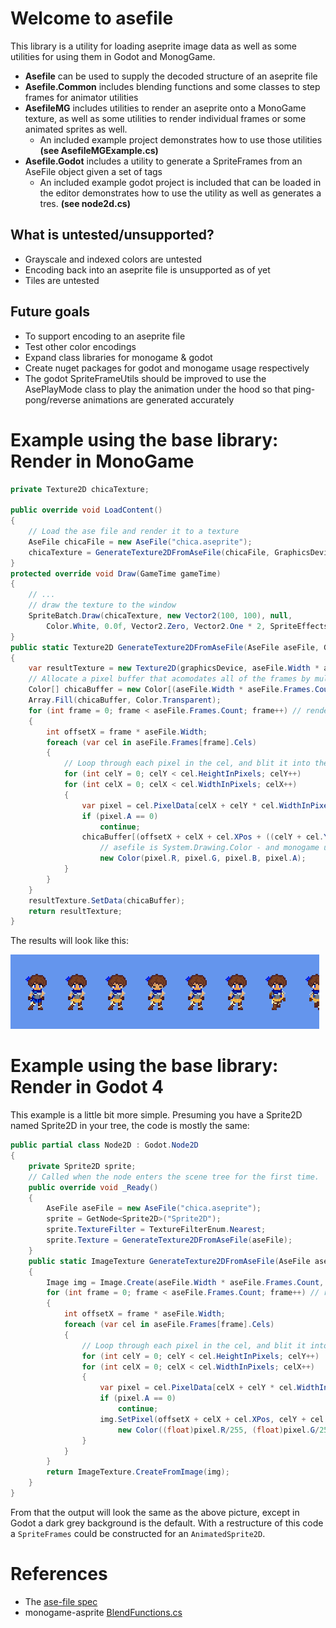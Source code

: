 # Welcome to asefile
This library is a utility for loading aseprite image data as well as some utilities for using them in Godot and MonogGame.

- **Asefile** can be used to supply the decoded structure of an aseprite file
- **Asefile.Common** includes blending functions and some classes to step frames for animator utilities
- **AsefileMG** includes utilities to render an aseprite onto a MonoGame texture, as well as some utilities to render individual frames or some animated sprites as well.
  - An included example project demonstrates how to use those utilities **(see AsefileMGExample.cs)**
- **Asefile.Godot** includes a utility to generate a SpriteFrames from an AseFile object given a set of tags
  - An included example godot project is included that can be loaded in the editor demonstrates how to use the utility as well as generates a tres. **(see node2d.cs)**
## What is untested/unsupported?
- Grayscale and indexed colors are untested
- Encoding back into an aseprite file is unsupported as of yet
- Tiles are untested
## Future goals
- To support encoding to an aseprite file
- Test other color encodings
- Expand class libraries for monogame & godot
- Create nuget packages for godot and monogame usage respectively
- The godot SpriteFrameUtils should be improved to use the AsePlayMode class to play the animation under the hood so that ping-pong/reverse animations are generated accurately
# Example using the base library: Render in MonoGame
```csharp
private Texture2D chicaTexture;

public override void LoadContent()
{
    // Load the ase file and render it to a texture
    AseFile chicaFile = new AseFile("chica.aseprite");
    chicaTexture = GenerateTexture2DFromAseFile(chicaFile, GraphicsDevice);
}
protected override void Draw(GameTime gameTime)
{
    // ...
    // draw the texture to the window
    SpriteBatch.Draw(chicaTexture, new Vector2(100, 100), null, 
        Color.White, 0.0f, Vector2.Zero, Vector2.One * 2, SpriteEffects.None, 1f);
}
public static Texture2D GenerateTexture2DFromAseFile(AseFile aseFile, GraphicsDevice graphicsDevice)
{
    var resultTexture = new Texture2D(graphicsDevice, aseFile.Width * aseFile.Frames.Count, aseFile.Height);
    // Allocate a pixel buffer that acomodates all of the frames by multiplying the width by number of frames
    Color[] chicaBuffer = new Color[(aseFile.Width * aseFile.Frames.Count) * aseFile.Height];
    Array.Fill(chicaBuffer, Color.Transparent);
    for (int frame = 0; frame < aseFile.Frames.Count; frame++) // render each frame
    {
        int offsetX = frame * aseFile.Width;
        foreach (var cel in aseFile.Frames[frame].Cels)
        {
            // Loop through each pixel in the cel, and blit it into the buffer
            for (int celY = 0; celY < cel.HeightInPixels; celY++)
            for (int celX = 0; celX < cel.WidthInPixels; celX++)
            {
                var pixel = cel.PixelData[celX + celY * cel.WidthInPixels];
                if (pixel.A == 0)
                    continue;
                chicaBuffer[(offsetX + celX + cel.XPos + ((celY + cel.YPos) * aseFile.Width * aseFile.Frames.Count))] =
                    // asefile is System.Drawing.Color - and monogame uses Xna color
                    new Color(pixel.R, pixel.G, pixel.B, pixel.A);
            }
        }
    }
    resultTexture.SetData(chicaBuffer);
    return resultTexture;
}
```
The results will look like this:

![chica.png](chica.png)
# Example using the base library: Render in Godot 4
This example is a little bit more simple. Presuming you have a Sprite2D named Sprite2D in your tree, the code is mostly the same:
```csharp
public partial class Node2D : Godot.Node2D
{
    private Sprite2D sprite;
    // Called when the node enters the scene tree for the first time.
    public override void _Ready()
    {
        AseFile aseFile = new AseFile("chica.aseprite");
        sprite = GetNode<Sprite2D>("Sprite2D");
        sprite.TextureFilter = TextureFilterEnum.Nearest;
        sprite.Texture = GenerateTexture2DFromAseFile(aseFile);
    }
    public static ImageTexture GenerateTexture2DFromAseFile(AseFile aseFile)
    {
        Image img = Image.Create(aseFile.Width * aseFile.Frames.Count, aseFile.Height, false, Image.Format.Rgba8);
        for (int frame = 0; frame < aseFile.Frames.Count; frame++) // render each frame
        {
            int offsetX = frame * aseFile.Width;
            foreach (var cel in aseFile.Frames[frame].Cels)
            {
                // Loop through each pixel in the cel, and blit it into the buffer
                for (int celY = 0; celY < cel.HeightInPixels; celY++)
                for (int celX = 0; celX < cel.WidthInPixels; celX++)
                {
                    var pixel = cel.PixelData[celX + celY * cel.WidthInPixels];
                    if (pixel.A == 0)
                        continue;
                    img.SetPixel(offsetX + celX + cel.XPos, celY + cel.YPos,
                        new Color((float)pixel.R/255, (float)pixel.G/255, (float)pixel.B/255, (float)pixel.A/255));
                }
            }
        }
        return ImageTexture.CreateFromImage(img);
    }
}
```
From that the output will look the same as the above picture, except in Godot a dark grey background is the default.
With a restructure of this code a `SpriteFrames` could be constructed for an `AnimatedSprite2D`.
# References
- The [ase-file spec](https://github.com/aseprite/aseprite/blob/main/docs/ase-file-specs.md)
- monogame-asprite [BlendFunctions.cs](https://github.com/AristurtleDev/monogame-aseprite/blob/main/source/MonoGame.Aseprite.Shared/Utilities/BlendFunctions.cs)